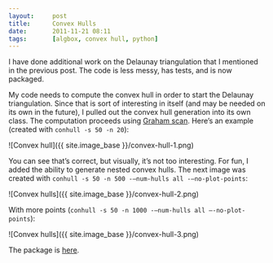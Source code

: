 ```yaml
---
layout:     post
title:      Convex Hulls
date:       2011-11-21 08:11
tags:       [algbox, convex hull, python]
---
```


I have done additional work on the Delaunay triangulation that I
mentioned in the previous post. The code is less messy, has tests, and
is now packaged.

My code needs to compute the convex hull in order to start the
Delaunay triangulation. Since that is sort of interesting in itself
(and may be needed on its own in the future), I pulled out the convex
hull generation into its own class. The computation proceeds using
[Graham scan](https://en.wikipedia.org/wiki/Graham_scan). Here’s an
example (created with `conhull -s 50 -n 20`):

![Convex hull]({{ site.image_base }}/convex-hull-1.png)

You can see that’s correct, but visually, it’s not too
interesting. For fun, I added the ability to generate nested convex
hulls. The next image was created with `conhull -s 50 -n 500
-–num-hulls all -–no-plot-points`:

![Convex hulls]({{ site.image_base }}/convex-hull-2.png)

With more points (`conhull -s 50 -n 1000 -–num-hulls all
–-no-plot-points`):

![Convex hulls]({{ site.image_base }}/convex-hull-3.png)

The package is [here](https://github.com/davidalber/algbox).
